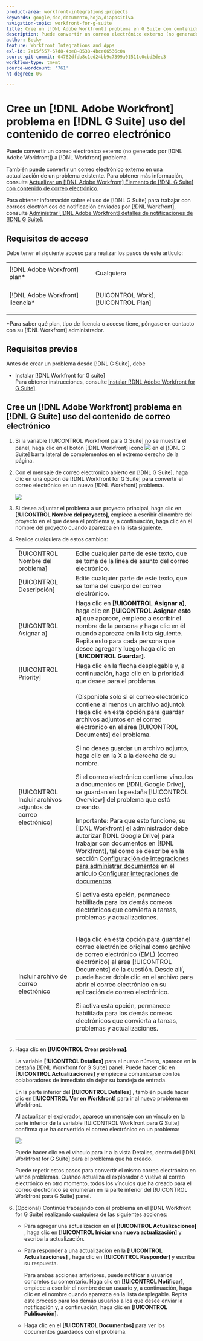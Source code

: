 ```yaml
---
product-area: workfront-integrations;projects
keywords: google,doc,documento,hoja,diapositiva
navigation-topic: workfront-for-g-suite
title: Cree un [!DNL Adobe Workfront] problema en G Suite con contenido de correo electrónico
description: Puede convertir un correo electrónico externo (no generado por [!DNL Adobe Workfront)] a [!DNL Workfront] problema.
author: Becky
feature: Workfront Integrations and Apps
exl-id: 7a15f557-67d8-4be8-8538-4bce06536c0a
source-git-commit: 04782dfdb8c1ed24bb9c7399a01511c0cbd2dec3
workflow-type: tm+mt
source-wordcount: '761'
ht-degree: 0%

---
```


# Cree un [!DNL Adobe Workfront] problema en [!DNL G Suite] uso del contenido de correo electrónico

Puede convertir un correo electrónico externo (no generado por [!DNL Adobe Workfront]) a [!DNL Workfront] problema.

También puede convertir un correo electrónico externo en una actualización de un problema existente. Para obtener más información, consulte [Actualizar un [!DNL Adobe Workfront] Elemento de [!DNL G Suite] con contenido de correo electrónico](../../workfront-integrations-and-apps/workfront-for-g-suite/update-wf-item-using-email-content.md).

Para obtener información sobre el uso de [!DNL G Suite] para trabajar con correos electrónicos de notificación enviados por [!DNL Workfront], consulte [Administrar [!DNL Adobe Workfront] detalles de notificaciones de [!DNL G Suite]](../../workfront-integrations-and-apps/workfront-for-g-suite/manage-wf-email-notification-details-in-gsuite.md).

## Requisitos de acceso

Debe tener el siguiente acceso para realizar los pasos de este artículo:

<table style="table-layout:auto"> 
 <col> 
 <col> 
 <tbody> 
  <tr> 
   <td role="rowheader">[!DNL Adobe Workfront] plan*</td> 
   <td> <p>Cualquiera</p> </td> 
  </tr> 
  <tr> 
   <td role="rowheader">[!DNL Adobe Workfront] licencia*</td> 
   <td> <p>[!UICONTROL Work], [!UICONTROL Plan]</p> </td> 
  </tr> 
   </tbody> 
</table>

&#42;Para saber qué plan, tipo de licencia o acceso tiene, póngase en contacto con su [!DNL Workfront] administrador.

## Requisitos previos

Antes de crear un problema desde [!DNL G Suite], debe

* Instalar [!DNL Workfront for G suite]\
   Para obtener instrucciones, consulte [Instalar [!DNL Adobe Workfront for G Suite]](../../workfront-integrations-and-apps/workfront-for-g-suite/install-workfront-for-gsuite.md).

## Cree un [!DNL Adobe Workfront] problema en [!DNL G Suite] uso del contenido de correo electrónico

1. Si la variable [!UICONTROL Workfront para G Suite] no se muestra el panel, haga clic en el botón [!DNL Workfront] icono ![](assets/wf-lion-icon.png) en el [!DNL G Suite] barra lateral de complementos en el extremo derecho de la página.
1. Con el mensaje de correo electrónico abierto en [!DNL G Suite], haga clic en una opción de [!DNL Workfront for G Suite] para convertir el correo electrónico en un nuevo [!DNL Workfront] problema.

   ![](assets/convert-email-task-issue-update.png)

1. Si desea adjuntar el problema a un proyecto principal, haga clic en **[!UICONTROL Nombre del proyecto]**, empiece a escribir el nombre del proyecto en el que desea el problema y, a continuación, haga clic en el nombre del proyecto cuando aparezca en la lista siguiente.
1. Realice cualquiera de estos cambios:

   <table style="table-layout:auto"> 
    <col> 
    <col> 
    <tbody> 
     <tr> 
      <td role="rowheader">[!UICONTROL Nombre del problema]</td> 
      <td>Edite cualquier parte de este texto, que se toma de la línea de asunto del correo electrónico.</td> 
     </tr> 
     <tr> 
      <td role="rowheader">[!UICONTROL Descripción]</td> 
      <td>Edite cualquier parte de este texto, que se toma del cuerpo del correo electrónico.</td> 
     </tr> 
     <tr data-mc-conditions=""> 
      <td role="rowheader">[!UICONTROL Asignar a]</td> 
      <td>Haga clic en <strong>[!UICONTROL Asignar a]</strong>, haga clic en <strong>[!UICONTROL Asignar esto a]</strong> que aparece, empiece a escribir el nombre de la persona y haga clic en él cuando aparezca en la lista siguiente. Repita esto para cada persona que desee agregar y luego haga clic en <strong>[!UICONTROL Guardar]</strong>.</td> 
     </tr> 
     <tr data-mc-conditions=""> 
      <td role="rowheader">[!UICONTROL Priority]</td> 
      <td>Haga clic en la flecha desplegable y, a continuación, haga clic en la prioridad que desee para el problema.</td> 
     </tr> 
     <tr data-mc-conditions=""> 
      <td role="rowheader">[!UICONTROL Incluir archivos adjuntos de correo electrónico]</td> 
      <td> <p>(Disponible solo si el correo electrónico contiene al menos un archivo adjunto). Haga clic en esta opción para guardar archivos adjuntos en el correo electrónico en el área [!UICONTROL Documents] del problema. </p> <p>Si no desea guardar un archivo adjunto, haga clic en la X a la derecha de su nombre. </p> <p>Si el correo electrónico contiene vínculos a documentos en [!DNL Google Drive], se guardan en la pestaña [!UICONTROL Overview] del problema que está creando. </p> <p>Importante: Para que esto funcione, su [!DNL Workfront] el administrador debe autorizar [!DNL Google Drive] para trabajar con documentos en [!DNL Workfront], tal como se describe en la sección <a href="../../administration-and-setup/configure-integrations/configure-document-integrations.md#configur" class="MCXref xref">Configuración de integraciones para administrar documentos</a> en el artículo <a href="../../administration-and-setup/configure-integrations/configure-document-integrations.md" class="MCXref xref">Configurar integraciones de documentos</a>.</p> <p>Si activa esta opción, permanece habilitada para los demás correos electrónicos que convierta a tareas, problemas y actualizaciones.</p> </td> 
     </tr> 
     <tr data-mc-conditions=""> 
      <td role="rowheader">Incluir archivo de correo electrónico</td> 
      <td> <p>Haga clic en esta opción para guardar el correo electrónico original como archivo de correo electrónico (EML) (correo electrónico) <span>al área [!UICONTROL Documents]</span> de la cuestión. Desde allí, puede hacer doble clic en el archivo para abrir el correo electrónico en su aplicación de correo electrónico.</p> <p>Si activa esta opción, permanece habilitada para los demás correos electrónicos que convierta a tareas, problemas y actualizaciones.</p> </td> 
     </tr> 
    </tbody> 
   </table>

1. Haga clic en **[!UICONTROL Crear problema]**.

   La variable **[!UICONTROL Detalles]** para el nuevo número, aparece en la pestaña [!DNL Workfront for G Suite] panel. Puede hacer clic en **[!UICONTROL Actualizaciones]** y empiece a comunicarse con los colaboradores de inmediato sin dejar su bandeja de entrada.

   En la parte inferior del **[!UICONTROL Detalles]** , también puede hacer clic en **[!UICONTROL Ver en Workfront]** para ir al nuevo problema en Workfront.

   Al actualizar el explorador, aparece un mensaje con un vínculo en la parte inferior de la variable [!UICONTROL Workfront para G Suite] confirma que ha convertido el correo electrónico en un problema:

   ![](assets/email-was-converted.png)

   Puede hacer clic en el vínculo para ir a la vista Detalles, dentro del [!DNL Workfront for G Suite] para el problema que ha creado.

   Puede repetir estos pasos para convertir el mismo correo electrónico en varios problemas. Cuando actualiza el explorador o vuelve al correo electrónico en otro momento, todos los vínculos que ha creado para el correo electrónico se enumeran en la parte inferior del [!UICONTROL Workfront para G Suite] panel.

1. (Opcional) Continúe trabajando con el problema en el [!DNL Workfront for G Suite] realizando cualquiera de las siguientes acciones:

   * Para agregar una actualización en el **[!UICONTROL Actualizaciones]** , haga clic en **[!UICONTROL Iniciar una nueva actualización]** y escriba la actualización.

   * Para responder a una actualización en la **[!UICONTROL Actualizaciones]** , haga clic en **[!UICONTROL Responder]** y escriba su respuesta.

      Para ambas acciones anteriores, puede notificar a usuarios concretos su comentario. Haga clic en **[!UICONTROL Notificar]**, empiece a escribir el nombre de un usuario y, a continuación, haga clic en el nombre cuando aparezca en la lista desplegable. Repita este proceso para los demás usuarios a los que desee enviar la notificación y, a continuación, haga clic en **[!UICONTROL Publicación]**.

   * Haga clic en el **[!UICONTROL Documentos]** para ver los documentos guardados con el problema.
